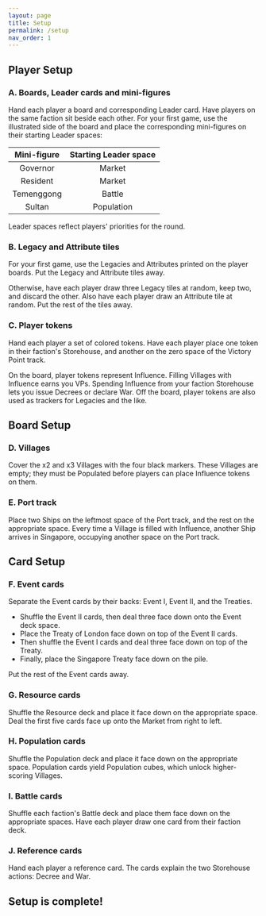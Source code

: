 ```yaml
---
layout: page
title: Setup
permalink: /setup
nav_order: 1
---
```

<!-- Update board, label parts -->
<!-- ![board](https://github.com/mosquitogames/1819rulebook/blob/main/img/board.jpg?raw=true) -->

## Player Setup

### A. Boards, Leader cards and mini-figures

Hand each player a board and corresponding Leader card. Have players on the same faction sit beside each other. For your first game, use the illustrated side of the board and place the corresponding mini-figures on their starting Leader spaces:

| Mini-figure | Starting Leader space |
| :---: | :---: |
| Governor | Market |
| Resident | Market |
| Temenggong | Battle |
| Sultan | Population |

Leader spaces reflect players' priorities for the round.

### B. Legacy and Attribute tiles

For your first game, use the Legacies and Attributes printed on the player boards. Put the Legacy and Attribute tiles away.

Otherwise, have each player draw three Legacy tiles at random, keep two, and discard the other. Also have each player draw an Attribute tile at random. Put the rest of the tiles away.

### C. Player tokens

Hand each player a set of colored tokens. Have each player place one token in their faction's Storehouse, and another on the zero space of the Victory Point track.

On the board, player tokens represent Influence. Filling Villages with Influence earns you VPs. Spending Influence from your faction Storehouse lets you issue Decrees or declare War. Off the board, player tokens are also used as trackers for Legacies and the like.

## Board Setup

### D. Villages

Cover the x2 and x3 Villages with the four black markers. These Villages are empty; they must be Populated before players can place Influence tokens on them.

<!-- > *3-player game: the solo player only covers their x3 Village.* -->

### E. Port track

Place two Ships on the leftmost space of the Port track, and the rest on the appropriate space. Every time a Village is filled with Influence, another Ship arrives in Singapore, occupying another space on the Port track.

## Card Setup

### F. Event cards

Separate the Event cards by their backs: Event I, Event II, and the Treaties.

- Shuffle the Event II cards, then deal three face down onto the Event deck space.
- Place the Treaty of London face down on top of the Event II cards.
- Then shuffle the Event I cards and deal three face down on top of the Treaty.
- Finally, place the Singapore Treaty face down on the pile.

Put the rest of the Event cards away.

### G. Resource cards

Shuffle the Resource deck and place it face down on the appropriate space. Deal the first five cards face up onto the Market from right to left.

### H. Population cards

Shuffle the Population deck and place it face down on the appropriate space. Population cards yield Population cubes, which unlock higher-scoring Villages.

<!-- 
switch back to IMMIGRANT card
join Communities?
represent the various social groups who migrated---voluntarily or otherwise---into Singapore.
 -->

### I. Battle cards

Shuffle each faction's Battle deck and place them face down on the appropriate spaces. Have each player draw one card from their faction deck.

<!-- 
Battle cards represet the various fighting forces at each faction's disposal. British and Malay players enlist fighters from different Battle decks.

> *3-player game: the solo player draws 3 Battle cards and keeps 2.*
 -->

### J. Reference cards

Hand each player a reference card. The cards explain the two Storehouse actions: Decree and War.

<!-- 
The Public Works dial tracks the number of schools, utilities, and public services built in Singapore. Increase the Public Works counter by 1 every time a Public Works card is bought from the Market.
 -->

## Setup is complete!